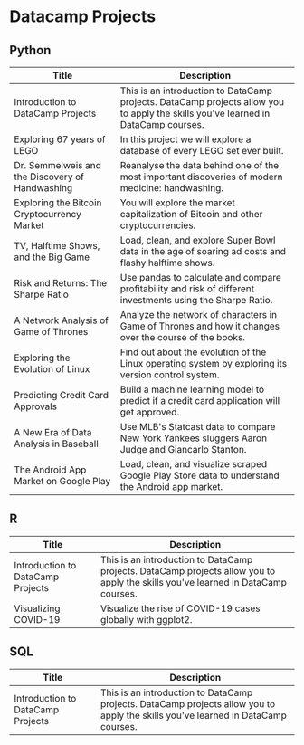 # Datacamp Projects

## Python

| Title | Description |
| --- | --- |
| Introduction to DataCamp Projects | This is an introduction to DataCamp projects. DataCamp projects allow you to apply the skills you've learned in DataCamp courses. |
| Exploring 67 years of LEGO | In this project we will explore a database of every LEGO set ever built. |
| Dr. Semmelweis and the Discovery of Handwashing | Reanalyse the data behind one of the most important discoveries of modern medicine: handwashing. |
| Exploring the Bitcoin Cryptocurrency Market | You will explore the market capitalization of Bitcoin and other cryptocurrencies. |
| TV, Halftime Shows, and the Big Game | Load, clean, and explore Super Bowl data in the age of soaring ad costs and flashy halftime shows. |
| Risk and Returns: The Sharpe Ratio | Use pandas to calculate and compare profitability and risk of different investments using the Sharpe Ratio. |
| A Network Analysis of Game of Thrones | Analyze the network of characters in Game of Thrones and how it changes over the course of the books. |
| Exploring the Evolution of Linux | Find out about the evolution of the Linux operating system by exploring its version control system. |
| Predicting Credit Card Approvals | Build a machine learning model to predict if a credit card application will get approved. |
| A New Era of Data Analysis in Baseball | Use MLB's Statcast data to compare New York Yankees sluggers Aaron Judge and Giancarlo Stanton. |
| The Android App Market on Google Play | Load, clean, and visualize scraped Google Play Store data to understand the Android app market. |

## R

| Title | Description |
| --- | --- |
| Introduction to DataCamp Projects | This is an introduction to DataCamp projects. DataCamp projects allow you to apply the skills you've learned in DataCamp courses. |
| Visualizing COVID-19 | Visualize the rise of COVID-19 cases globally with ggplot2. |

## SQL

| Title | Description |
| --- | --- |
| Introduction to DataCamp Projects | This is an introduction to DataCamp projects. DataCamp projects allow you to apply the skills you've learned in DataCamp courses. |
